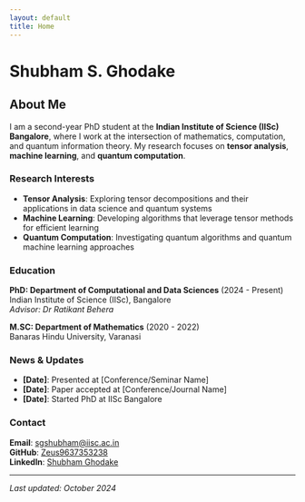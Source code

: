 ```yaml
---
layout: default
title: Home
---
```


# Shubham S. Ghodake

## About Me

I am a second-year PhD student at the **Indian Institute of Science (IISc) Bangalore**, where I work at the intersection of mathematics, computation, and quantum information theory. My research focuses on **tensor analysis**, **machine learning**, and **quantum computation**.

### Research Interests

- **Tensor Analysis**: Exploring tensor decompositions and their applications in data science and quantum systems
- **Machine Learning**: Developing algorithms that leverage tensor methods for efficient learning
- **Quantum Computation**: Investigating quantum algorithms and quantum machine learning approaches

### Education

**PhD: Department of Computational and Data Sciences** (2024 - Present)  
Indian Institute of Science (IISc), Bangalore  
*Advisor: Dr Ratikant Behera*

**M.SC: Department of Mathematics** (2020 - 2022)  
Banaras Hindu University, Varanasi

### News & Updates

- **[Date]**: Presented at [Conference/Seminar Name]
- **[Date]**: Paper accepted at [Conference/Journal Name]
- **[Date]**: Started PhD at IISc Bangalore

### Contact

**Email**: [sgshubham@iisc.ac.in](mailto:sgshubham@iisc.ac.in)  
**GitHub**: [Zeus9637353238](https://github.com/Zeus9637353238)  
**LinkedIn**: [Shubham Ghodake](https://linkedin.com/in/shubham-ghodake-2b7a221b1)

---

*Last updated: October 2024*
